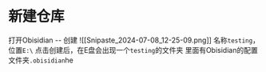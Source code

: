 # 新建仓库
打开Obisidian -- 创建
![[Snipaste_2024-07-08_12-25-09.png]]
名称`testing`，位置`E:\`
点击创建后，在E盘会出现一个`testing`的文件夹
里面有Obisidian的配置文件夹`.obisidian`he
